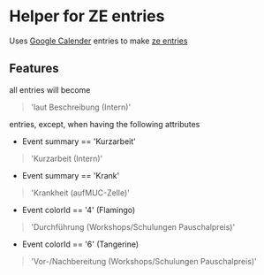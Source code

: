 # Helper for ZE entries
Uses [Google Calender](https://calendar.google.com/) entries to make [ze entries](https://ze.it-agile.de/)

## Features
all entries will become 
> 'laut Beschreibung (Intern)'

entries, except, when having the following attributes
* Event summary == 'Kurzarbeit' 
> 'Kurzarbeit (Intern)'

* Event summary == 'Krank'
> 'Krankheit (aufMUC-Zelle)'

* Event colorId == '4' (Flamingo)
> 'Durchführung (Workshops/Schulungen Pauschalpreis)'

* Event colorId == '6' (Tangerine)
> 'Vor-/Nachbereitung (Workshops/Schulungen Pauschalpreis)'
